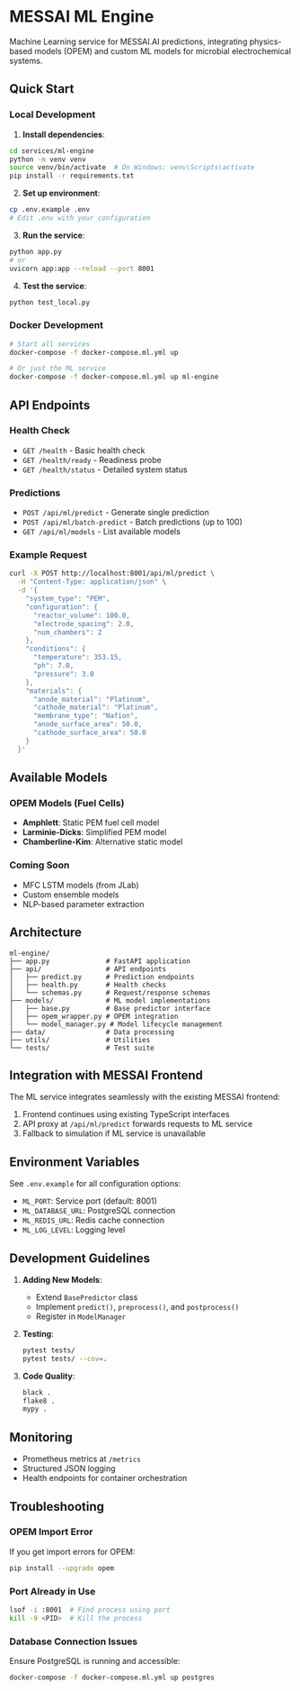 # MESSAI ML Engine

Machine Learning service for MESSAI.AI predictions, integrating physics-based
models (OPEM) and custom ML models for microbial electrochemical systems.

## Quick Start

### Local Development

1. **Install dependencies**:

```bash
cd services/ml-engine
python -m venv venv
source venv/bin/activate  # On Windows: venv\Scripts\activate
pip install -r requirements.txt
```

2. **Set up environment**:

```bash
cp .env.example .env
# Edit .env with your configuration
```

3. **Run the service**:

```bash
python app.py
# or
uvicorn app:app --reload --port 8001
```

4. **Test the service**:

```bash
python test_local.py
```

### Docker Development

```bash
# Start all services
docker-compose -f docker-compose.ml.yml up

# Or just the ML service
docker-compose -f docker-compose.ml.yml up ml-engine
```

## API Endpoints

### Health Check

- `GET /health` - Basic health check
- `GET /health/ready` - Readiness probe
- `GET /health/status` - Detailed system status

### Predictions

- `POST /api/ml/predict` - Generate single prediction
- `POST /api/ml/batch-predict` - Batch predictions (up to 100)
- `GET /api/ml/models` - List available models

### Example Request

```bash
curl -X POST http://localhost:8001/api/ml/predict \
  -H "Content-Type: application/json" \
  -d '{
    "system_type": "PEM",
    "configuration": {
      "reactor_volume": 100.0,
      "electrode_spacing": 2.0,
      "num_chambers": 2
    },
    "conditions": {
      "temperature": 353.15,
      "ph": 7.0,
      "pressure": 3.0
    },
    "materials": {
      "anode_material": "Platinum",
      "cathode_material": "Platinum",
      "membrane_type": "Nafion",
      "anode_surface_area": 50.0,
      "cathode_surface_area": 50.0
    }
  }'
```

## Available Models

### OPEM Models (Fuel Cells)

- **Amphlett**: Static PEM fuel cell model
- **Larminie-Dicks**: Simplified PEM model
- **Chamberline-Kim**: Alternative static model

### Coming Soon

- MFC LSTM models (from JLab)
- Custom ensemble models
- NLP-based parameter extraction

## Architecture

```
ml-engine/
├── app.py              # FastAPI application
├── api/                # API endpoints
│   ├── predict.py      # Prediction endpoints
│   ├── health.py       # Health checks
│   └── schemas.py      # Request/response schemas
├── models/             # ML model implementations
│   ├── base.py         # Base predictor interface
│   ├── opem_wrapper.py # OPEM integration
│   └── model_manager.py # Model lifecycle management
├── data/               # Data processing
├── utils/              # Utilities
└── tests/              # Test suite
```

## Integration with MESSAI Frontend

The ML service integrates seamlessly with the existing MESSAI frontend:

1. Frontend continues using existing TypeScript interfaces
2. API proxy at `/api/ml/predict` forwards requests to ML service
3. Fallback to simulation if ML service is unavailable

## Environment Variables

See `.env.example` for all configuration options:

- `ML_PORT`: Service port (default: 8001)
- `ML_DATABASE_URL`: PostgreSQL connection
- `ML_REDIS_URL`: Redis cache connection
- `ML_LOG_LEVEL`: Logging level

## Development Guidelines

1. **Adding New Models**:

   - Extend `BasePredictor` class
   - Implement `predict()`, `preprocess()`, and `postprocess()`
   - Register in `ModelManager`

2. **Testing**:

   ```bash
   pytest tests/
   pytest tests/ --cov=.
   ```

3. **Code Quality**:
   ```bash
   black .
   flake8 .
   mypy .
   ```

## Monitoring

- Prometheus metrics at `/metrics`
- Structured JSON logging
- Health endpoints for container orchestration

## Troubleshooting

### OPEM Import Error

If you get import errors for OPEM:

```bash
pip install --upgrade opem
```

### Port Already in Use

```bash
lsof -i :8001  # Find process using port
kill -9 <PID>  # Kill the process
```

### Database Connection Issues

Ensure PostgreSQL is running and accessible:

```bash
docker-compose -f docker-compose.ml.yml up postgres
```
